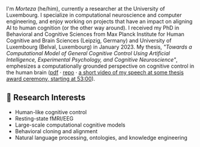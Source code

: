 I'm *Morteza* (he/him), currently a researcher at the University of Luxembourg. I specialize in computational neuroscience and computer engineering, and enjoy working on projects that have an impact on aligning AI to human cognition (or the other way around). I received my PhD in Behavioral and Cognitive Sciences from Max Planck Institute for Human Cognitive and Brain Sciences (Leipzig, Germany) and University of Luxembourg (Belval, Luxembourg) in January 2023. My thesis, *"Towards a Computational Model of General Cognitive Control Using Artificial Intelligence, Experimental Psychology, and Cognitive Neuroscience"*, emphesizes a computationally grounded perspective on cognitive control in the human brain ([pdf](https://hdl.handle.net/10993/54481) · [repo](https://github.com/morteza/thesis) · [a short video of my speech at some thesis award ceremony, starting at 53:00](https://www.youtube.com/watch?v=S6zIn1HjJfk&t=3180s)).

## 🔬 Research Interests

- Human-like cognitive control
- Resting-state fMRI/EEG
- Large-scale computational cognitive models
- Behavioral cloning and alignment
- Natural language processing, ontologies, and knowledge engineering


<!--

## 📬 Get in Touch

- [Google Scholar](https://scholar.google.com/citations?user=GVsyMf8AAAAJ&hl=en)
- [Twitter](https://twitter.com/mortynia)
- [Email](mailto:<my_last_name>@me.com)


## 💼 Projects

### [Project Name](Project Link)
- [Short Description of the Project]
- [Technologies/Methods Used]

### [Project Name](Project Link)
- [Short Description of the Project]
- [Technologies/Methods Used]

_You can find more of my projects in my GitHub repositories._

## 📚 Publications

1. [Full Citation for Publication 1](Publication Link)
2. [Full Citation for Publication 2](Publication Link)
3. [Full Citation for Publication 3](Publication Link)

## 💻 Skills

- **Programming Languages:** [Languages, e.g., Python, R, C++]
- **Tools and Libraries:** [Tools, e.g., TensorFlow, PyTorch, Scikit-learn]
- **Data Analysis & Visualization:** [Tools, e.g., Pandas, NumPy, Matplotlib, Seaborn]
- **Version Control:** Git, GitHub
- **Other Skills:** [Any other relevant skills, e.g., machine learning, statistical analysis, experimental design]


-->
